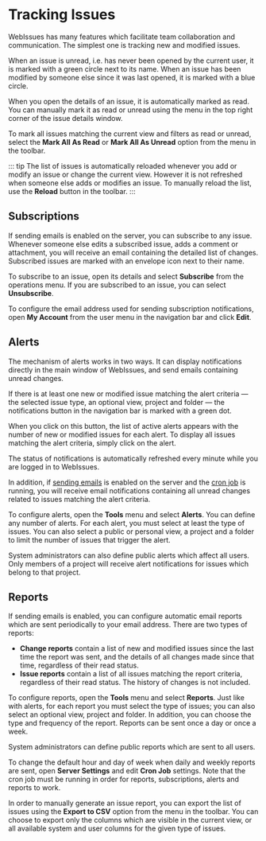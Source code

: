 # Tracking Issues

WebIssues has many features which facilitate team collaboration and communication. The simplest one is tracking new and modified issues.

When an issue is unread, i.e. has never been opened by the current user, it is marked with a green circle next to its name. When an issue has been modified by someone else since it was last opened, it is marked with a blue circle.

When you open the details of an issue, it is automatically marked as read. You can manually mark it as read or unread using the menu in the top right corner of the issue details window.

To mark all issues matching the current view and filters as read or unread, select the **Mark All As Read** or **Mark All As Unread** option from the menu in the toolbar.

::: tip
The list of issues is automatically reloaded whenever you add or modify an issue or change the current view. However it is not refreshed when someone else adds or modifies an issue. To manually reload the list, use the **Reload** button in the toolbar.
:::

## Subscriptions

If sending emails is enabled on the server, you can subscribe to any issue. Whenever someone else edits a subscribed issue, adds a comment or attachment, you will receive an email containing the detailed list of changes. Subscribed issues are marked with an envelope icon next to their name.

To subscribe to an issue, open its details and select **Subscribe** from the operations menu. If you are subscribed to an issue, you can select **Unsubscribe**.

To configure the email address used for sending subscription notifications, open **My Account** from the user menu in the navigation bar and click **Edit**.

## Alerts

The mechanism of alerts works in two ways. It can display notifications directly in the main window of WebIssues, and send emails containing unread changes.

If there is at least one new or modified issue matching the alert criteria &mdash; the selected issue type, an optional view, project and folder &mdash; the notifications button in the navigation bar is marked with a green dot.

When you click on this button, the list of active alerts appears with the number of new or modified issues for each alert. To display all issues matching the alert criteria, simply click on the alert.

The status of notifications is automatically refreshed every minute while you are logged in to WebIssues.

In addition, if [sending emails](./installation.md#sending-emails) is enabled on the server and the [cron job](./installation.md#cron-job) is running, you will receive email notifications containing all unread changes related to issues matching the alert criteria.

To configure alerts, open the **Tools** menu and select **Alerts**. You can define any number of alerts. For each alert, you must select at least the type of issues. You can also select a public or personal view, a project and a folder to limit the number of issues that trigger the alert.

System administrators can also define public alerts which affect all users. Only members of a project will receive alert notifications for issues which belong to that project.

## Reports

If sending emails is enabled, you can configure automatic email reports which are sent periodically to your email address. There are two types of reports:

- **Change reports** contain a list of new and modified issues since the last time the report was sent, and the details of all changes made since that time, regardless of their read status.
- **Issue reports** contain a list of all issues matching the report criteria, regardless of their read status. The history of changes is not included.

To configure reports, open the **Tools** menu and select **Reports**. Just like with alerts, for each report you must select the type of issues; you can also select an optional view, project and folder. In addition, you can choose the type and frequency of the report. Reports can be sent once a day or once a week.

System administrators can define public reports which are sent to all users.

To change the default hour and day of week when daily and weekly reports are sent, open **Server Settings** and edit **Cron Job** settings. Note that the cron job must be running in order for reports, subscriptions, alerts and reports to work.

In order to manually generate an issue report, you can export the list of issues using the **Export to CSV** option from the menu in the toolbar. You can choose to export only the columns which are visible in the current view, or all available system and user columns for the given type of issues.
